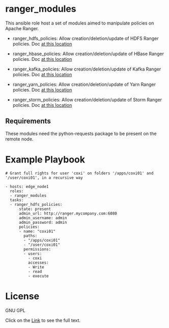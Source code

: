 # ranger_modules

This ansible role host a set of modules aimed to manipulate policies on Apache Ranger.

* ranger\_hdfs\_policies: Allow creation/deletion/update of HDFS Ranger policies. Doc [at this location](docs/ranger_hdfs_policies.txt)

* ranger\_hbase\_policies: Allow creation/deletion/update of HBase Ranger policies. Doc [at this location](docs/ranger_hbase_policies.txt)

* ranger\_kafka\_policies: Allow creation/deletion/update of Kafka Ranger policies. Doc [at this location](docs/ranger_kafka_policies.txt)

* ranger\_yarn\_policies: Allow creation/deletion/update of Yarn Ranger policies. Doc [at this location](docs/ranger_yarn_policies.txt)

* ranger\_storm\_policies: Allow creation/deletion/update of Storm Ranger policies. Doc [at this location](docs/ranger_storm_policies.txt)

## Requirements

These modules need the python-requests package to be present on the remote node.

# Example Playbook

	# Grant full rights for user 'coxi' on folders '/apps/coxi01' and '/user/coxi01', in a recursive way
	
	- hosts: edge_node1
	  roles:
	  - ranger_modules
	  tasks:
	  - ranger_hdfs_policies:
	      state: present
	      admin_url: http://ranger.mycompany.com:6080
	      admin_username: admin
	      admin_password: admin
	      policies:
	      - name: "coxi01"
	        paths: 
	        - "/apps/coxi01" 
	        - "/user/coxi01" 
	        permissions:
	        - users:
	          - coxi
	          accesses:
	          - Write
	          - read
	          - execute
          
# License

GNU GPL

Click on the [Link](COPYING) to see the full text.

